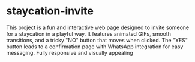 # staycation-invite
This project is a fun and interactive web page designed to invite someone for a staycation in a playful way. It features animated GIFs, smooth transitions, and a tricky "NO" button that moves when clicked. The "YES" button leads to a confirmation page with WhatsApp integration for easy messaging. Fully responsive and visually appealing

